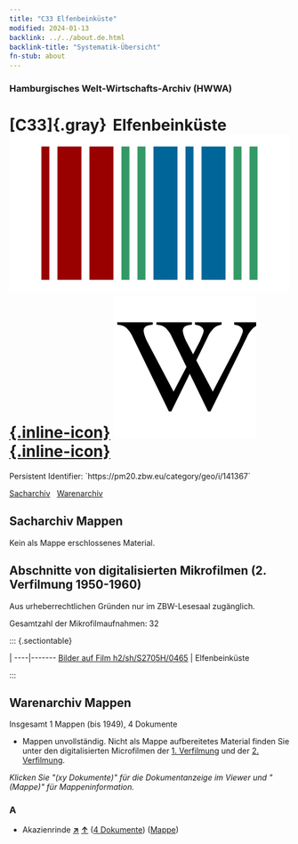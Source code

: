 ```yaml
---
title: "C33 Elfenbeinküste"
modified: 2024-01-13
backlink: ../../about.de.html
backlink-title: "Systematik-Übersicht"
fn-stub: about
---
```


### Hamburgisches Welt-Wirtschafts-Archiv (HWWA)

# [C33]{.gray}&#8201; Elfenbeinküste &#160; [![Wikidata](/images/Wikidata-logo.svg "Wikidata"){.inline-icon}](http://www.wikidata.org/entity/Q1008) [![Wikipedia](/images/Wikipedia-W.svg "Wikipedia"){.inline-icon}](https://de.wikipedia.org/wiki/Elfenbeink%C3%BCste)

<div class="hint">Persistent Identifier: `https://pm20.zbw.eu/category/geo/i/141367`</div>




[Sacharchiv](#sacharchiv-mappen) &#160; [Warenarchiv](#warenarchiv-mappen)





## Sacharchiv Mappen








Kein als Mappe erschlossenes Material.



<a id="filmsections" />

## Abschnitte von digitalisierten Mikrofilmen (2. Verfilmung 1950-1960)

<p>Aus urheberrechtlichen Gründen nur im ZBW-Lesesaal zugänglich.</p>


<p>Gesamtzahl der Mikrofilmaufnahmen: 32</p>





::: {.sectiontable}

 | 
----|-------
<a class="btn" href="https://pm20.zbw.eu/film/h2/sh/S2705H/0465" rel="nofollow">Bilder auf Film h2/sh/S2705H/0465</a> | Elfenbeinküste


:::














## Warenarchiv Mappen










Insgesamt 1 Mappen (bis 1949), 4 Dokumente
- Mappen unvollständig.  Nicht als Mappe aufbereitetes Material finden Sie
unter den digitalisierten Microfilmen der [1. Verfilmung](/film/h1_wa.de.html)
und der [2. Verfilmung](/film/h2_wa.de.html).

_Klicken Sie "(xy Dokumente)" für die Dokumentanzeige im Viewer und "(Mappe)" für Mappeninformation._




### A

- Akazienrinde [**&nearr;**](../../../ware/i/141950/about.de.html "Akazienrinde (XXX in der ganzen Welt)") [**&uarr;**](../../../ware/about.de.html#PLW06-Fp01 "Warensystematik") (<a href="https://pm20.zbw.eu/iiifview/folder/wa/141950,141367" title="über: Akazienrinde : Elfenbeinküste" target="_blank">4 Dokumente</a>) ([Mappe](../../../../folder/wa/1419xx/141950/1413xx/141367/about.de.html))




